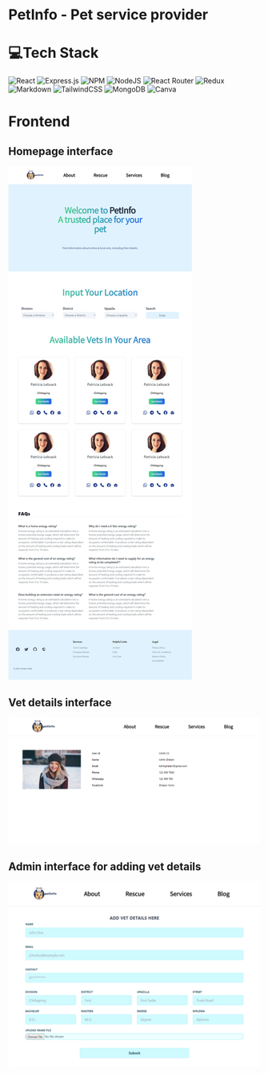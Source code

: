# PetInfo - Pet service provider 

# 💻Tech Stack
![React](https://img.shields.io/badge/react-%2320232a.svg?style=plastic&logo=react&logoColor=%2361DAFB) ![Express.js](https://img.shields.io/badge/express.js-%23404d59.svg?style=plastic&logo=express&logoColor=%2361DAFB) ![NPM](https://img.shields.io/badge/NPM-%23000000.svg?style=plastic&logo=npm&logoColor=white) ![NodeJS](https://img.shields.io/badge/node.js-6DA55F?style=plastic&logo=node.js&logoColor=white) ![React Router](https://img.shields.io/badge/React_Router-CA4245?style=plastic&logo=react-router&logoColor=white) ![Redux](https://img.shields.io/badge/redux-%23593d88.svg?style=plastic&logo=redux&logoColor=white) ![Markdown](https://img.shields.io/badge/markdown-%23000000.svg?style=plastic&logo=markdown&logoColor=white) ![TailwindCSS](https://img.shields.io/badge/tailwindcss-%2338B2AC.svg?style=plastic&logo=tailwind-css&logoColor=white) ![MongoDB](https://img.shields.io/badge/MongoDB-%234ea94b.svg?style=plastic&logo=mongodb&logoColor=white) ![Canva](https://img.shields.io/badge/Canva-%2300C4CC.svg?style=plastic&logo=Canva&logoColor=white)

# Frontend 
## Homepage interface 

![Homepage](https://github.com/jihan212/petinfo-frontend/blob/d0f6338b33e269595a39669fdfecec0f22cc2cdc/src/Images/homepage.png)

## Vet details interface 

![Vetdetailspage](https://github.com/jihan212/petinfo-frontend/blob/d0f6338b33e269595a39669fdfecec0f22cc2cdc/src/Images/vet-details.png)

## Admin interface for adding vet details 

![vetaddpage](https://github.com/jihan212/petinfo-frontend/blob/d0f6338b33e269595a39669fdfecec0f22cc2cdc/src/Images/vetaddscreen.png)


